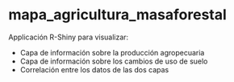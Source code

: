 # mapa_agricultura_masaforestal

Applicación R-Shiny para visualizar: 
* Capa de información sobre la producción agropecuaria
* Capa de información sobre los cambios de uso de suelo
* Correlación entre los datos de las dos capas
